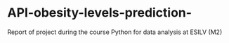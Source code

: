 # API-obesity-levels-prediction-
Report of project during the course Python for data analysis at ESILV (M2)

